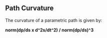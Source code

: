 ## Path Curvature

The curvature of a parametric path is given by:

**norm(dp/ds x d^2s/dt^2) / norm(dp/ds)^3**
